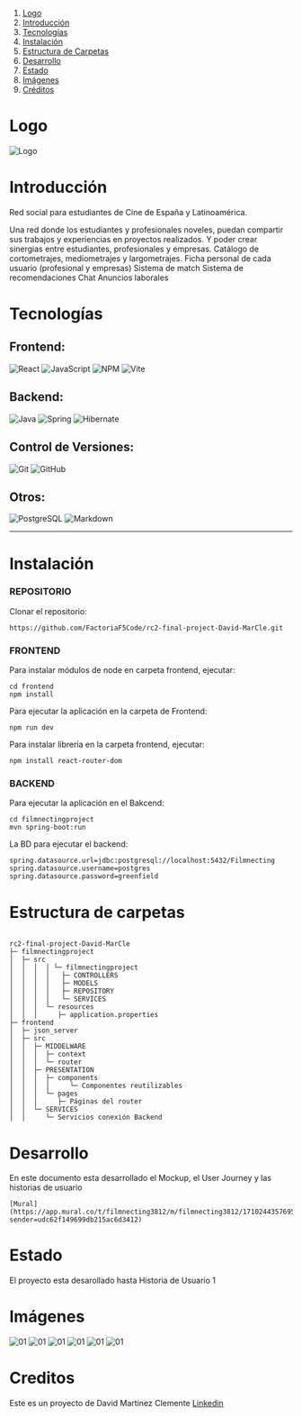 

1. [Logo](#Logo)
2. [Introducción](#Introducción)
3. [Tecnologías](#Tecnologías)
4. [Instalación](#Instalación)
5. [Estructura de Carpetas](#Estructura-de-Carpetas)
6. [Desarrollo](#Desarrollo)
7. [Estado](#Estado)
8. [Imágenes](#Imágenes)
9. [Créditos](#créditos)
 
 

# Logo
![Logo](/frontend/src/presentation/assets/logoFilmNecting.png)


# Introducción
Red social para estudiantes de Cine de España y Latinoamérica.

Una red donde los estudiantes y profesionales noveles, puedan compartir sus trabajos y experiencias en proyectos realizados. Y poder crear sinergias entre estudiantes, profesionales y empresas.
Catálogo de cortometrajes, mediometrajes y largometrajes.
Ficha personal de cada usuario (profesional y empresas)
Sistema de match
Sistema de recomendaciones
Chat
Anuncios laborales


# Tecnologías

## Frontend:
![React](https://img.shields.io/badge/React-20232A?style=for-the-badge&logo=react&logoColor=61DAFB)
![JavaScript](https://img.shields.io/badge/JavaScript-323330?style=for-the-badge&logo=javascript&logoColor=F7DF1E)
![NPM](https://img.shields.io/badge/npm-CB3837?style=for-the-badge&logo=npm&logoColor=white)
![Vite ](https://img.shields.io/badge/Vite-B73BFE?style=for-the-badge&logo=vite&logoColor=FFD62E)

## Backend:
![Java](https://img.shields.io/badge/java-%23ED8B00.svg?style=for-the-badge&logo=openjdk&logoColor=white)
![Spring](https://img.shields.io/badge/Spring-6DB33F?style=for-the-badge&logo=spring&logoColor=white)
![Hibernate](https://img.shields.io/badge/Hibernate-59666C?style=for-the-badge&logo=Hibernate&logoColor=white)

## Control de Versiones:
![Git](https://img.shields.io/badge/git-%23F05033.svg?style=for-the-badge&logo=git&logoColor=white) ![GitHub](https://img.shields.io/badge/GitHub-100000?style=for-the-badge&logo=github&logoColor=white)

## Otros:
![PostgreSQL](    https://img.shields.io/badge/PostgreSQL-316192?style=for-the-badge&logo=postgresql&logoColor=white)
![Markdown](https://img.shields.io/badge/markdown-%23000000.svg?style=for-the-badge&logo=markdown&logoColor=white)


---

# Instalación

### REPOSITORIO

Clonar el repositorio:

```
https://github.com/FactoriaF5Code/rc2-final-project-David-MarCle.git

```


### FRONTEND
Para instalar módulos de node en carpeta frontend, ejecutar:

```
cd frontend
npm install 
```
Para ejecutar la aplicación en la carpeta de Frontend:
```
npm run dev
```

Para instalar librería en la carpeta frontend, ejecutar:
```
npm install react-router-dom

```

### BACKEND
Para ejecutar la aplicación en el Bakcend:
```
cd filmnectingproject 
mvn spring-boot:run
```
La BD para ejecutar el backend:

```
spring.datasource.url=jdbc:postgresql://localhost:5432/Filmnecting
spring.datasource.username=postgres
spring.datasource.password=greenfield
```



# Estructura de carpetas
```

rc2-final-project-David-MarCle
├─ filmnectingproject
│  ├─ src
│  │  │  │ └─ filmnectingproject
│  │  │  │   ├─ CONTROLLERS
│  │  │  │   ├─ MODELS
│  │  │  │   ├─ REPOSITORY
│  │  │  │   └─ SERVICES
│  │  │  └─ resources
│  │  │     ├─ application.properties
├─ frontend
│  ├─ json_server
│  ├─ src
│  │  ├─ MIDDELWARE
│  │  │  ├─ context
│  │  │  └─ router
│  │  ├─ PRESENTATION
│  │  │  ├─ components
│  │  │  │     └─ Componentes reutilizables
│  │  │  └─ pages
│  │  │     ├─ Páginas del router
│  │  └─ SERVICES
│  │     └─ Servicios conexión Backend

```

# Desarrollo

En este documento esta desarrollado el Mockup, el User Journey y las historias de usuario

```
[Mural](https://app.mural.co/t/filmnecting3812/m/filmnecting3812/1710244357695/76e0dccd272de465e0935e20d4bb9fe9ff9040c0?sender=udc62f149699db215ac6d3412)
```

# Estado
El proyecto esta desarollado hasta Historia de Usuario 1

# Imágenes

![01](/frontend/public/img/HeroCTA.jpg)
![01](/frontend/public/img/Cards.jpg)
![01](/frontend/public/img/FilmsPage.jpg)
![01](/frontend/public/img/FilmsList.jpg)
![01](/frontend/public/img/Showfilms.jpg)
![01](/frontend/public/img/Login.jpg)


# Creditos

Este es un proyecto de David Martinez Clemente
[Linkedin](https://www.linkedin.com/in/david-martinez-clemente-fullstack-developer/)

